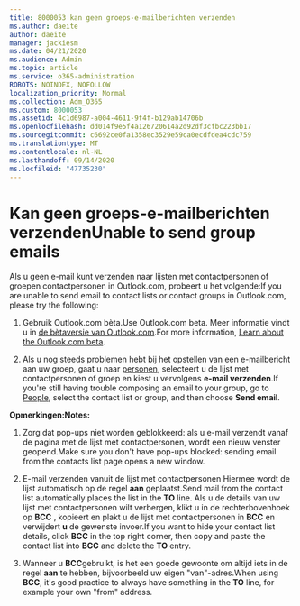 ```yaml
---
title: 8000053 kan geen groeps-e-mailberichten verzenden
ms.author: daeite
author: daeite
manager: jackiesm
ms.date: 04/21/2020
ms.audience: Admin
ms.topic: article
ms.service: o365-administration
ROBOTS: NOINDEX, NOFOLLOW
localization_priority: Normal
ms.collection: Adm_O365
ms.custom: 8000053
ms.assetid: 4c1d6987-a004-4611-9f4f-b129ab14706b
ms.openlocfilehash: dd014f9e5f4a126720614a2d92df3cfbc223bb17
ms.sourcegitcommit: c6692ce0fa1358ec3529e59ca0ecdfdea4cdc759
ms.translationtype: MT
ms.contentlocale: nl-NL
ms.lasthandoff: 09/14/2020
ms.locfileid: "47735230"
---
```

# <a name="unable-to-send-group-emails"></a><span data-ttu-id="b09bf-102">Kan geen groeps-e-mailberichten verzenden</span><span class="sxs-lookup"><span data-stu-id="b09bf-102">Unable to send group emails</span></span>

<span data-ttu-id="b09bf-103">Als u geen e-mail kunt verzenden naar lijsten met contactpersonen of groepen contactpersonen in Outlook.com, probeert u het volgende:</span><span class="sxs-lookup"><span data-stu-id="b09bf-103">If you are unable to send email to contact lists or contact groups in Outlook.com, please try the following:</span></span>
  
1. <span data-ttu-id="b09bf-104">Gebruik Outlook.com bèta.</span><span class="sxs-lookup"><span data-stu-id="b09bf-104">Use Outlook.com beta.</span></span> <span data-ttu-id="b09bf-105">Meer informatie vindt u in [de bètaversie van Outlook.com](https://support.office.com/article/e2261c7f-d413-4084-8f22-21282f42d8cf).</span><span class="sxs-lookup"><span data-stu-id="b09bf-105">For more information, [Learn about the Outlook.com beta](https://support.office.com/article/e2261c7f-d413-4084-8f22-21282f42d8cf).</span></span>
    
2. <span data-ttu-id="b09bf-106">Als u nog steeds problemen hebt bij het opstellen van een e-mailbericht aan uw groep, gaat u naar [personen](https://outlook.live.com/people/), selecteert u de lijst met contactpersonen of groep en kiest u vervolgens **e-mail verzenden**.</span><span class="sxs-lookup"><span data-stu-id="b09bf-106">If you're still having trouble composing an email to your group, go to [People](https://outlook.live.com/people/), select the contact list or group, and then choose **Send email**.</span></span>
    
 <span data-ttu-id="b09bf-107">**Opmerkingen:**</span><span class="sxs-lookup"><span data-stu-id="b09bf-107">**Notes:**</span></span>
  
1. <span data-ttu-id="b09bf-108">Zorg dat pop-ups niet worden geblokkeerd: als u e-mail verzendt vanaf de pagina met de lijst met contactpersonen, wordt een nieuw venster geopend.</span><span class="sxs-lookup"><span data-stu-id="b09bf-108">Make sure you don't have pop-ups blocked: sending email from the contacts list page opens a new window.</span></span>
    
2. <span data-ttu-id="b09bf-109">E-mail verzenden vanuit de lijst met contactpersonen Hiermee wordt de lijst automatisch op de regel **aan** geplaatst.</span><span class="sxs-lookup"><span data-stu-id="b09bf-109">Send mail from the contact list automatically places the list in the **TO** line.</span></span> <span data-ttu-id="b09bf-110">Als u de details van uw lijst met contactpersonen wilt verbergen, klikt u in de rechterbovenhoek op **BCC** , kopieert en plakt u de lijst met contactpersonen in **BCC** en verwijdert **u** de gewenste invoer.</span><span class="sxs-lookup"><span data-stu-id="b09bf-110">If you want to hide your contact list details, click **BCC** in the top right corner, then copy and paste the contact list into **BCC** and delete the **TO** entry.</span></span> 
    
3. <span data-ttu-id="b09bf-111">Wanneer u **BCC**gebruikt, is het een goede gewoonte om altijd iets in de regel **aan** te hebben, bijvoorbeeld uw eigen "van"-adres.</span><span class="sxs-lookup"><span data-stu-id="b09bf-111">When using **BCC**, it's good practice to always have something in the **TO** line, for example your own "from" address.</span></span> 
    

